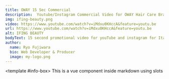 ```yaml
---
title: OWAY 15 Sec Commercial
description:  Youtube/Instagram Commercial Video for OWAY Hair Care Brand and IFING BEAUTY (e-commerce)
img: ifing-beauty.png
video: https://www.youtube.com/watch?v=iMdxu0KHccA&feature=youtu.be
url: https://www.youtube.com/watch?v=iMdxu0KHccA&feature=youtu.be
alt: IFING BEAUTY
bodyText: 15 second promotional video for youTube and instagram for Italian based OWAY hair care brands and for IFING BEAUTY (eccomerce site of hair care goods). 
author:
  name: Ryo Fujiwara
  bio: Web Developer & Producer
  image: my-logo.png
---
```


<author :author="author"></author>
<info-box>
  <template #info-box>
    This is a vue component inside markdown using slots
  </template>
</info-box>

<!-- ## This is a heading

This is some more info

### This is a sub heading

This is some more info -->